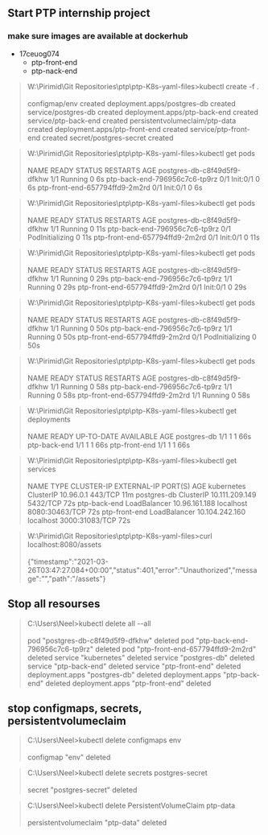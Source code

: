 

## Start PTP internship project

### make sure images are available at dockerhub 

- 17ceuog074
  - ptp-front-end
  - ptp-nack-end

>W:\Pirimid\Git Repositories\ptp\ptp-K8s-yaml-files>kubectl create -f . <br/><br/>
configmap/env created
deployment.apps/postgres-db created
service/postgres-db created
deployment.apps/ptp-back-end created
service/ptp-back-end created
persistentvolumeclaim/ptp-data created
deployment.apps/ptp-front-end created
service/ptp-front-end created
secret/postgres-secret created

>W:\Pirimid\Git Repositories\ptp\ptp-K8s-yaml-files>kubectl get pods <br/><br/>
NAME                             READY   STATUS     RESTARTS   AGE
postgres-db-c8f49d5f9-dfkhw      1/1     Running    0          6s
ptp-back-end-796956c7c6-tp9rz    0/1     Init:0/1   0          6s
ptp-front-end-657794ffd9-2m2rd   0/1     Init:0/1   0          6s

>W:\Pirimid\Git Repositories\ptp\ptp-K8s-yaml-files>kubectl get pods <br/><br/>
NAME                             READY   STATUS            RESTARTS   AGE
postgres-db-c8f49d5f9-dfkhw      1/1     Running           0          11s
ptp-back-end-796956c7c6-tp9rz    0/1     PodInitializing   0          11s
ptp-front-end-657794ffd9-2m2rd   0/1     Init:0/1          0          11s

>W:\Pirimid\Git Repositories\ptp\ptp-K8s-yaml-files>kubectl get pods <br/><br/>
NAME                             READY   STATUS     RESTARTS   AGE
postgres-db-c8f49d5f9-dfkhw      1/1     Running    0          29s
ptp-back-end-796956c7c6-tp9rz    1/1     Running    0          29s
ptp-front-end-657794ffd9-2m2rd   0/1     Init:0/1   0          29s

>W:\Pirimid\Git Repositories\ptp\ptp-K8s-yaml-files>kubectl get pods <br/><br/>
NAME                             READY   STATUS            RESTARTS   AGE
postgres-db-c8f49d5f9-dfkhw      1/1     Running           0          50s
ptp-back-end-796956c7c6-tp9rz    1/1     Running           0          50s
ptp-front-end-657794ffd9-2m2rd   0/1     PodInitializing   0          50s

>W:\Pirimid\Git Repositories\ptp\ptp-K8s-yaml-files>kubectl get pods <br/><br/>
NAME                             READY   STATUS    RESTARTS   AGE
postgres-db-c8f49d5f9-dfkhw      1/1     Running   0          58s
ptp-back-end-796956c7c6-tp9rz    1/1     Running   0          58s
ptp-front-end-657794ffd9-2m2rd   1/1     Running   0          58s

>W:\Pirimid\Git Repositories\ptp\ptp-K8s-yaml-files>kubectl get deployments <br/><br/>
NAME            READY   UP-TO-DATE   AVAILABLE   AGE
postgres-db     1/1     1            1           66s
ptp-back-end    1/1     1            1           66s
ptp-front-end   1/1     1            1           66s

>W:\Pirimid\Git Repositories\ptp\ptp-K8s-yaml-files>kubectl get services <br/><br/>
NAME            TYPE           CLUSTER-IP       EXTERNAL-IP   PORT(S)          AGE
kubernetes      ClusterIP      10.96.0.1        <none>        443/TCP          11m
postgres-db     ClusterIP      10.111.209.149   <none>        5432/TCP         72s
ptp-back-end    LoadBalancer   10.96.161.188    localhost     8080:30463/TCP   72s
ptp-front-end   LoadBalancer   10.104.242.160   localhost     3000:31083/TCP   72s

>W:\Pirimid\Git Repositories\ptp\ptp-K8s-yaml-files>curl localhost:8080/assets <br/><br/>
{"timestamp":"2021-03-26T03:47:27.084+00:00","status":401,"error":"Unauthorized","message":"","path":"/assets"}



## Stop all resourses

>C:\Users\Neel>kubectl delete all --all <br/><br/>
pod "postgres-db-c8f49d5f9-dfkhw" deleted
pod "ptp-back-end-796956c7c6-tp9rz" deleted
pod "ptp-front-end-657794ffd9-2m2rd" deleted
service "kubernetes" deleted
service "postgres-db" deleted
service "ptp-back-end" deleted
service "ptp-front-end" deleted
deployment.apps "postgres-db" deleted
deployment.apps "ptp-back-end" deleted
deployment.apps "ptp-front-end" deleted

## stop configmaps, secrets, persistentvolumeclaim

>C:\Users\Neel>kubectl delete configmaps env <br/><br/>
configmap "env" deleted

>C:\Users\Neel>kubectl delete secrets postgres-secret <br/><br/>
secret "postgres-secret" deleted

>C:\Users\Neel>kubectl delete PersistentVolumeClaim ptp-data <br/><br/>
persistentvolumeclaim "ptp-data" deleted